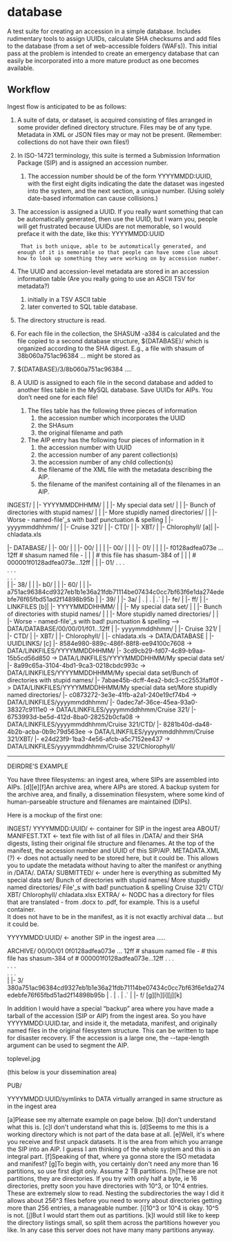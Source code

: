 ﻿# database

A test suite for creating an accession in a simple database.  Includes
rudimentary tools to assign UUIDs, calculate SHA checksums and add files to the
database (from a set of web-accessible folders (WAFs)).  This initial pass at
the problem is intended to create an emergency database that can easily be
incorporated into a more mature product as one becomes available.

## Workflow
Ingest flow is anticipated to be as follows:

1. A suite of data, or dataset, is acquired consisting of files arranged in some provider defined directory structure. Files may be of any type. Metadata in XML or JSON files may or may not be present. (Remember: collections do not have their own files!)

2. In ISO-14721 terminology, this suite is termed a Submission Information Package (SIP) and is assigned an accession number.

   1. The accession number should be of the form YYYYMMDD:UUID, with the first eight digits indicating the date the dataset was ingested into the system, and the next section, a unique number. (Using solely date-based information can cause collisions.)
1. The accession is assigned a UUID. If you really want something that can be automatically generated, then use the UUID, but I warn you, people will get frustrated because UUIDs are not memorable, so I would preface it with the date, like this:
YYYYMMDD:UUID


        That is both unique, able to be automatically generated, and enough of it is memorable so that people can have some clue about how to look up something they were working on by accession number.


1. The UUID and accession-level metadata are stored in an accession information table (Are you really going to use an ASCII TSV for metadata?)
   1. initially in a TSV ASCII table
   2. later converted to SQL table database.
1. The directory structure is read.
2. For each file in the collection, the SHASUM -a384 is calculated and the file copied to a second database structure, ${DATABASE}/ which is organized according to the SHA digest. E.g., a file with shasum of 38b060a751ac96384 …  might be stored as
3. ${DATABASE}/3/8b060a751ac96384 ....
4. A UUID is assigned to each file in the second database and added to another files table in the MySQL database. Save UUIDs for AIPs.  You don’t need one for each file!
   1. The files table has the following three pieces of information
      1.  the accession number which incorporates the UUID
      2.  the SHAsum
      3. the original filename and path
   1. The AIP entry has the following four pieces of information in it
      1. the accession number with UUID
      2. the accession number of any parent collection(s)
      3. the accession number of any child collection(s)
      4. the filename of the XML file with the metadata describing the AIP.
      5. the filename of the manifest containing all of the filenames in an AIP.


INGEST/
|  |- YYYYMMDDHHMM/
|  |  |- My special data set/
|  |     |- Bunch of directories with stupid names/
|  |     |- More stupidly named directories/
|  |        |- Worse - named-file'_s with bad! punctuation & spelling
|  |- yyyymmddhhmm/
|     |- Cruise 321/
|        |- CTD/
|        |- XBT/
|        |- Chlorophyll/
[a]|           |- chladata.xls




|- DATABASE/
|  |- 00/
|  |  |- 00/
|  |  |  |- 00/
|  |  |  |- 01/ 
|  |  |     |- f0128adfea073e ... 12ff # shasum named file -
|  |  |                                # this file has shasum-384 of
|  |  |                                # 000001f0128adfea073e...12ff
|  |  |- 01/ 
.  .  .      
.  .  .      
.  .  .      
|  |- 38/
|  |  |- b0/
|  |     |- 60/
|  |        |- a751ac96384cd9327eb1b1e36a21fdb71114be07434c0cc7bf63f6e1da274edebfe76f65fbd51ad2f14898b95b
|  |- 39/
|  |- 3a/
|  .
|  .
|  .`
|  |- fe/
|  |- ff/ 
|
|- LINKFILES
[b]|  |- YYYYMMDDHHMM/
|  |  |- My special data set/
|  |     |- Bunch of directories with stupid names/
|  |     |- More stupidly named directories/
|  |        |- Worse - named-file'_s with bad! punctuation & spelling --> DATA/DATABASE/00/00/01/f01...12ff
|  |- yyyymmddhhmm/
|     |- Cruise 321/
|        |- CTD/
|        |- XBT/
|        |- Chlorophyll/
|           |- chladata.xls -> DATA/DATABASE
|
|- UUIDLINKS/
[c]   |- 8584e980-889c-486f-88f8-ee94100c7608 -> DATA/LINKFILES/YYYYMMDDHHMM/
  |- 3cd9cb29-fd07-4c89-b9aa-15b5cd56d850 -> DATA/LINKFILES/YYYYMMDDHHMM/My special data set/
  |- 8a99c65a-3104-4bd1-9ca3-0218cbdc993c -> DATA/LINKFILES/YYYYMMDDHHMM/My special data set/Bunch of directories with stupid names/
  |- 7abae45b-dcff-4ea2-bdc3-cc2553faff0f -> DATA/LINKFILES/YYYYMMDDHHMM/My special data set/More stupidly named directories/
  |- c0873272-3e3e-41fb-a2a1-240e19cf74b4 -> DATA/LINKFILES/yyyymmddhhmm/
  |- 0adec7af-36ce-45ea-93a0-38327c9111e0 -> DATA/LINKFILES/yyyymmddhhmm/Cruise 321/
  |- 6753993d-be5d-412d-8ba0-28252b0cfa08 -> DATA/LINKFILES/yyyymmddhhmm/Cruise 321/CTD/
  |- 8281b40d-da48-4b2b-acba-0b9c79d563ee -> DATA/LINKFILES/yyyymmddhhmm/Cruise 321/XBT/
  |- e24d23f9-1ba3-4e56-afcb-a5c7152ee437 -> DATA/LINKFILES/yyyymmddhhmm/Cruise 321/Chlorophyll/


________________


DEIRDRE’S EXAMPLE


You have three filesystems: an ingest area, where SIPs are assembled into AIPs. [d][e][f]An archive area, where AIPs are stored.  A backup system for the archive area, and finally, a dissemination filesystem, where some kind of human-parseable structure and filenames are maintained (DIPs).


Here is a mockup of the first one:


INGEST/
        YYYYMMDD:UUID/ <- container for SIP in the ingest area
ABOUT/
MANIFEST.TXT <- text file with list of all files in /DATA/ and their SHA digests, listing their original file structure and filenames. At the top of the manifest, the accession number and UUID of this SIP/AIP.
METADATA.XML (?) <- does not actually need to be stored here, but it could be. This allows you to update the metadata without having to alter the manifest or anything in /DATA/.
DATA/
                SUBMITTED/ <- under here is everything as submitted
My special data set/
                        Bunch of directories with stupid names/
                        More stupidly named directories/
                        File'_s with bad! punctuation & spelling
                                Cruise 321/
                                        CTD/
                                        XBT/
                                        Chlorophyll/
                                                chladata.xlsx
EXTRA/ <- NODC has a directory for files that are translated - from .docx to .pdf, for example.  This is a useful container.  
          It does not have to be in the manifest, as it is not exactly archival data ... but it could be.


YYYYMMDD:UUID/ <- another SIP in the ingest area …..




ARCHIVE/
                00/00/01
                        0f0128adfea073e ... 12ff # shasum named file -
                        # this file has shasum-384 of
                        # 000001f0128adfea073e...12ff
.  .  .      
.  .  .      
.  .  .      
|  |- 3/
380a751ac96384cd9327eb1b1e36a21fdb71114be07434c0cc7bf63f6e1da274edebfe76f65fbd51ad2f14898b95b
|  .
|  .
|  .`
|  |- f/ 
[g][h][i][j][k]

In addition I would have a special “backup” area where you have made a tarball of the accession (SIP or AIP) from the ingest area.  So you have YYYYMMDD:UUID.tar, and inside it, the metadata, manifest, and originally named files in the original filesystem structure.  This can be written to tape for disaster recovery.  IF the accession is a large one, the --tape-length argument can be used to segment the AIP.






 toplevel.jpg 













(this below is your dissemination area)


PUB/


YYYYMMDD:UUID/symlinks to DATA virtually arranged in same structure as in the ingest area


[a]Please see my alternate example on page below.
[b]I don't understand what this is.
[c]I don't understand what this is.
[d]Seems to me this is a working directory which is not part of the data base at all.
[e]Well, it's where you receive and first unpack datasets.  It is the area from which you arrange the SIP into an AIP.  I guess I am thinking of the whole system and this is an integral part.
[f]Speaking of that, where ya gonna store the ISO metadata and manifest?
[g]To begin with, you certainly don't need any more than 16 partitions, so use first digit only.  Assume 2 TB partitions.
[h]These are not partitions, they are directories. If you try with only half a byte, ie 16 directories, pretty soon you have directories with 10^3, or 10^4 entries. These are extremely slow to read. Nesting the subdirectories the way I did it allows about 256^3 files before you need to worry about directories getting more than 256 entries, a manageable number.
[i]10^3 or 10^4 is okay.  10^5 is not.
[j]But I would start them out as partitions.
[k]I would still  like to keep the directory listings small, so split them 
across the partitions however you like. In any case this server does not 
have many many partitions anyway.
